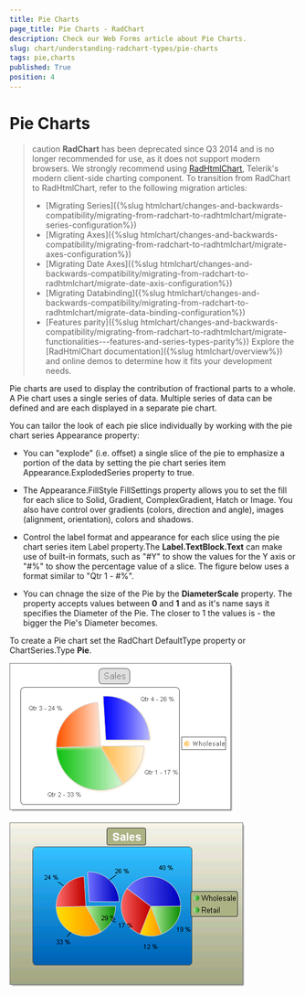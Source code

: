```yaml
---
title: Pie Charts
page_title: Pie Charts - RadChart
description: Check our Web Forms article about Pie Charts.
slug: chart/understanding-radchart-types/pie-charts
tags: pie,charts
published: True
position: 4
---
```


# Pie Charts

>caution **RadChart** has been deprecated since Q3 2014 and is no longer recommended for use, as it does not support modern browsers. We strongly recommend using [RadHtmlChart](https://www.telerik.com/products/aspnet-ajax/html-chart.aspx), Telerik's modern client-side charting component. 
>To transition from RadChart to RadHtmlChart, refer to the following migration articles:
> - [Migrating Series]({%slug htmlchart/changes-and-backwards-compatibility/migrating-from-radchart-to-radhtmlchart/migrate-series-configuration%})
> - [Migrating Axes]({%slug htmlchart/changes-and-backwards-compatibility/migrating-from-radchart-to-radhtmlchart/migrate-axes-configuration%})
> - [Migrating Date Axes]({%slug htmlchart/changes-and-backwards-compatibility/migrating-from-radchart-to-radhtmlchart/migrate-date-axis-configuration%})
> - [Migrating Databinding]({%slug htmlchart/changes-and-backwards-compatibility/migrating-from-radchart-to-radhtmlchart/migrate-data-binding-configuration%})
> - [Features parity]({%slug htmlchart/changes-and-backwards-compatibility/migrating-from-radchart-to-radhtmlchart/migrate-functionalities---features-and-series-types-parity%})
>Explore the [RadHtmlChart documentation]({%slug htmlchart/overview%}) and online demos to determine how it fits your development needs.

Pie charts are used to display the contribution of fractional parts to a whole. A Pie chart uses a single series of data. Multiple series of data can be defined and are each displayed in a separate pie chart.

You can tailor the look of each pie slice individually by working with the pie chart series Appearance property:

* You can "explode" (i.e. offset) a single slice of the pie to emphasize a portion of the data by setting the pie chart series item Appearance.ExplodedSeries property to true.

* The Appearance.FillStyle FillSettings property allows you to set the fill for each slice to Solid, Gradient, ComplexGradient, Hatch or Image. You also have control over gradients (colors, direction and angle), images (alignment, orientation), colors and shadows.

* Control the label format and appearance for each slice using the pie chart series item Label property.The **Label.TextBlock.Text** can make use of built-in formats, such as "#Y" to show the values for the Y axis or "#%" to show the percentage value of a slice. The figure below uses a format similar to "Qtr 1 - #%".

* You can chnage the size of the Pie by the **DiameterScale** property. The property accepts values between **0** and **1** and as it's name says it specifies the Diameter of the Pie. The closer to 1 the values is - the bigger the Pie's Diameter becomes.

To create a Pie chart set the RadChart DefaultType property or ChartSeries.Type **Pie**.

![Pie chart with a single series](images/radchartelements16.png)

![Pie Chart with two series](images/radchartelements15.png)


